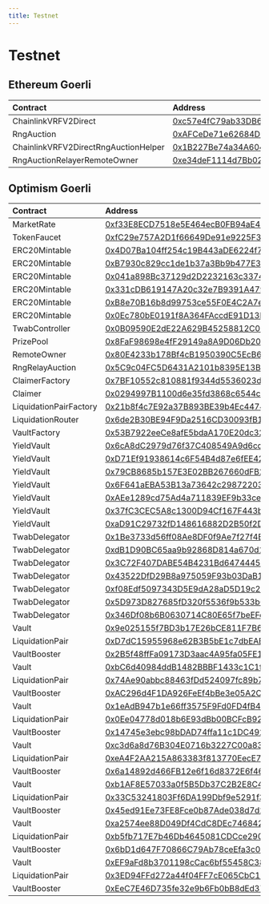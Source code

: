 ```yaml
---
title: Testnet
---
```


# Testnet

## Ethereum Goerli

| Contract | Address |
| :--- | :--- |
| ChainlinkVRFV2Direct | [0xc57e4fC79ab33DB6A7Bf26CC1Ca43511744F83CD](https://goerli.etherscan.io/address/0xc57e4fC79ab33DB6A7Bf26CC1Ca43511744F83CD) |
| RngAuction | [0xAFCeDe71e62684De45D423712FeEeBB83863DfDE](https://goerli.etherscan.io/address/0xAFCeDe71e62684De45D423712FeEeBB83863DfDE) |
| ChainlinkVRFV2DirectRngAuctionHelper | [0x1B227Be74a34A604a2839cbc9A50e9dBcac4f371](https://goerli.etherscan.io/address/0x1B227Be74a34A604a2839cbc9A50e9dBcac4f371) |
| RngAuctionRelayerRemoteOwner | [0xe34deF1114d7Bb0298636A2026D9Cf3D67F19FBd](https://goerli.etherscan.io/address/0xe34deF1114d7Bb0298636A2026D9Cf3D67F19FBd) |

## Optimism Goerli

| Contract | Address |
| :--- | :--- |
| MarketRate | [0xf33E8ECD7518e5E464ecB0FB94aE4Fc2f39adB5B](https://goerli-optimism.etherscan.io/address/0xf33E8ECD7518e5E464ecB0FB94aE4Fc2f39adB5B) |
| TokenFaucet | [0xfC29e757A2D1f66649De91e9225F36AB6c1BD44d](https://goerli-optimism.etherscan.io/address/0xfC29e757A2D1f66649De91e9225F36AB6c1BD44d) |
| ERC20Mintable | [0x4D07Ba104ff254c19B443aDE6224f744Db84FB8A](https://goerli-optimism.etherscan.io/address/0x4D07Ba104ff254c19B443aDE6224f744Db84FB8A) |
| ERC20Mintable | [0xB7930c829cc1de1b37a3Bb9b477E33251DA15a50](https://goerli-optimism.etherscan.io/address/0xB7930c829cc1de1b37a3Bb9b477E33251DA15a50) |
| ERC20Mintable | [0x041a898Bc37129d2D2232163c3374f4077255F74](https://goerli-optimism.etherscan.io/address/0x041a898Bc37129d2D2232163c3374f4077255F74) |
| ERC20Mintable | [0x331cDB619147A20c32e7B9391A4797Ed9656B104](https://goerli-optimism.etherscan.io/address/0x331cDB619147A20c32e7B9391A4797Ed9656B104) |
| ERC20Mintable | [0xB8e70B16b8d99753ce55F0E4C2A7eCeeecE30B64](https://goerli-optimism.etherscan.io/address/0xB8e70B16b8d99753ce55F0E4C2A7eCeeecE30B64) |
| ERC20Mintable | [0x0Ec780bE0191f8A364FAccdE91D13BE6F96632bE](https://goerli-optimism.etherscan.io/address/0x0Ec780bE0191f8A364FAccdE91D13BE6F96632bE) |
| TwabController | [0x0B09590E2dE22A629B45258812C0B25904689B5a](https://goerli-optimism.etherscan.io/address/0x0B09590E2dE22A629B45258812C0B25904689B5a) |
| PrizePool | [0x8FaF98698e4fF29149a8A9D06Db20E3509F3754b](https://goerli-optimism.etherscan.io/address/0x8FaF98698e4fF29149a8A9D06Db20E3509F3754b) |
| RemoteOwner | [0x80E4233b178Bf4cB1950390C5EcB6Fa2766a9571](https://goerli-optimism.etherscan.io/address/0x80E4233b178Bf4cB1950390C5EcB6Fa2766a9571) |
| RngRelayAuction | [0x5C9c04FC5D6431A2101b8395E13B565762980F97](https://goerli-optimism.etherscan.io/address/0x5C9c04FC5D6431A2101b8395E13B565762980F97) |
| ClaimerFactory | [0x7BF10552c810881f9344d5536023dd66530d2E88](https://goerli-optimism.etherscan.io/address/0x7BF10552c810881f9344d5536023dd66530d2E88) |
| Claimer | [0x0294997B1100d6e35fd3868c6544c881096a23E1](https://goerli-optimism.etherscan.io/address/0x0294997B1100d6e35fd3868c6544c881096a23E1) |
| LiquidationPairFactory | [0x21b8f4c7E92a37B893BE39b4Ec447459fa5031C6](https://goerli-optimism.etherscan.io/address/0x21b8f4c7E92a37B893BE39b4Ec447459fa5031C6) |
| LiquidationRouter | [0x6de2B30BE94F9Da2516CD30093fB11e0c4bFf422](https://goerli-optimism.etherscan.io/address/0x6de2B30BE94F9Da2516CD30093fB11e0c4bFf422) |
| VaultFactory | [0x53B7922eeCe8afE5bdaA170E20dc32c6deDA5277](https://goerli-optimism.etherscan.io/address/0x53B7922eeCe8afE5bdaA170E20dc32c6deDA5277) |
| YieldVault | [0x6cA8dC2979d76f37C408549A9d6cd53910De6867](https://goerli-optimism.etherscan.io/address/0x6cA8dC2979d76f37C408549A9d6cd53910De6867) |
| YieldVault | [0xD71Ef91938614c6F54B4d87e6fEE42FEA2510448](https://goerli-optimism.etherscan.io/address/0xD71Ef91938614c6F54B4d87e6fEE42FEA2510448) |
| YieldVault | [0x79CB8685b157E3E02BB267660dFB291225680871](https://goerli-optimism.etherscan.io/address/0x79CB8685b157E3E02BB267660dFB291225680871) |
| YieldVault | [0x6F641aEBA53B13a73642c2987220351aCd702fDA](https://goerli-optimism.etherscan.io/address/0x6F641aEBA53B13a73642c2987220351aCd702fDA) |
| YieldVault | [0xAEe1289cd75Ad4a711839EF9b33ceAfa4935BF38](https://goerli-optimism.etherscan.io/address/0xAEe1289cd75Ad4a711839EF9b33ceAfa4935BF38) |
| YieldVault | [0x37fC3CEC5A8c1300D94Cf167F443bF9e2fD5a936](https://goerli-optimism.etherscan.io/address/0x37fC3CEC5A8c1300D94Cf167F443bF9e2fD5a936) |
| YieldVault | [0xaD91C29732fD148616882D2B50f2D886204E570B](https://goerli-optimism.etherscan.io/address/0xaD91C29732fD148616882D2B50f2D886204E570B) |
| TwabDelegator | [0x1Be3733d56ff08Ae8DF0f9Ae7f27f4E7aAb051d8](https://goerli-optimism.etherscan.io/address/0x1Be3733d56ff08Ae8DF0f9Ae7f27f4E7aAb051d8) |
| TwabDelegator | [0xdB1D90BC65aa9b92868D814a670d1127635ba2E1](https://goerli-optimism.etherscan.io/address/0xdB1D90BC65aa9b92868D814a670d1127635ba2E1) |
| TwabDelegator | [0x3C72F407DABE54B4231Bd6474445a1859Fb27Ed9](https://goerli-optimism.etherscan.io/address/0x3C72F407DABE54B4231Bd6474445a1859Fb27Ed9) |
| TwabDelegator | [0x43522DfD29B8a975059F93b03DaB1545935710Bb](https://goerli-optimism.etherscan.io/address/0x43522DfD29B8a975059F93b03DaB1545935710Bb) |
| TwabDelegator | [0xf08Edf5097343D5E9dA28aD5D19c2a956954A8B0](https://goerli-optimism.etherscan.io/address/0xf08Edf5097343D5E9dA28aD5D19c2a956954A8B0) |
| TwabDelegator | [0x5D973D827685fD320f5536f9b533b69Ff7bd26f0](https://goerli-optimism.etherscan.io/address/0x5D973D827685fD320f5536f9b533b69Ff7bd26f0) |
| TwabDelegator | [0x346Df08b6B0630714C80E65f7beEFcc50b3Fc4Ec](https://goerli-optimism.etherscan.io/address/0x346Df08b6B0630714C80E65f7beEFcc50b3Fc4Ec) |
| Vault | [0x9e025155f7BD3b17E26bCE811F7B6F075973570A](https://goerli-optimism.etherscan.io/address/0x9e025155f7BD3b17E26bCE811F7B6F075973570A) |
| LiquidationPair | [0xD7dC15955968e62B3B5bE1c7dbEAEF81D7BBE776](https://goerli-optimism.etherscan.io/address/0xD7dC15955968e62B3B5bE1c7dbEAEF81D7BBE776) |
| VaultBooster | [0x2B5f48ffFa09173D3aac4A95fa05FE1317589a1E](https://goerli-optimism.etherscan.io/address/0x2B5f48ffFa09173D3aac4A95fa05FE1317589a1E) |
| Vault | [0xbC6d40984ddB1482BBBF1433c1C1f0380f74caCD](https://goerli-optimism.etherscan.io/address/0xbC6d40984ddB1482BBBF1433c1C1f0380f74caCD) |
| LiquidationPair | [0x74Ae90abbc88463fDd524097fc89b738b5b22ad8](https://goerli-optimism.etherscan.io/address/0x74Ae90abbc88463fDd524097fc89b738b5b22ad8) |
| VaultBooster | [0xAC296d4F1DA926FeEf4bBe3e05A2C892A1E7fBEc](https://goerli-optimism.etherscan.io/address/0xAC296d4F1DA926FeEf4bBe3e05A2C892A1E7fBEc) |
| Vault | [0x1eAdB947b1e66ff3575F9Fd0FD4fB4Cc8fcAD8Fd](https://goerli-optimism.etherscan.io/address/0x1eAdB947b1e66ff3575F9Fd0FD4fB4Cc8fcAD8Fd) |
| LiquidationPair | [0x0Ee04778d018b6E93dBb00BCFcB92409C02eF6Dd](https://goerli-optimism.etherscan.io/address/0x0Ee04778d018b6E93dBb00BCFcB92409C02eF6Dd) |
| VaultBooster | [0x14745e3ebc98bDAD74ffa11c1DC4928df5F40c83](https://goerli-optimism.etherscan.io/address/0x14745e3ebc98bDAD74ffa11c1DC4928df5F40c83) |
| Vault | [0xc3d6a8d76B304E0716b3227C00a83187340DC846](https://goerli-optimism.etherscan.io/address/0xc3d6a8d76B304E0716b3227C00a83187340DC846) |
| LiquidationPair | [0xeA4F2AA215A863383f813770EecE7c2508Cfb630](https://goerli-optimism.etherscan.io/address/0xeA4F2AA215A863383f813770EecE7c2508Cfb630) |
| VaultBooster | [0x6a14892d466FB12e6f16d8372E6f46f3C74962Fa](https://goerli-optimism.etherscan.io/address/0x6a14892d466FB12e6f16d8372E6f46f3C74962Fa) |
| Vault | [0xb1AF8E57033a0f5B5Db37C2B2E8C4a357514d2B5](https://goerli-optimism.etherscan.io/address/0xb1AF8E57033a0f5B5Db37C2B2E8C4a357514d2B5) |
| LiquidationPair | [0x33C53241803Ff6DA199Dbf9e5291f3b5770e67E5](https://goerli-optimism.etherscan.io/address/0x33C53241803Ff6DA199Dbf9e5291f3b5770e67E5) |
| VaultBooster | [0x45ed91Ee73FE8Fce0b87Ade038d7d26e27bb6A5A](https://goerli-optimism.etherscan.io/address/0x45ed91Ee73FE8Fce0b87Ade038d7d26e27bb6A5A) |
| Vault | [0xa2574ee88D049Df4CdC8DEc746842C7615FBF5A5](https://goerli-optimism.etherscan.io/address/0xa2574ee88D049Df4CdC8DEc746842C7615FBF5A5) |
| LiquidationPair | [0xb5fb717E7b46Db4645081CDCce2908DA3E68da1D](https://goerli-optimism.etherscan.io/address/0xb5fb717E7b46Db4645081CDCce2908DA3E68da1D) |
| VaultBooster | [0x6bD1d647F70866C79Ab78ceEfa3c0Bfd96ce28A6](https://goerli-optimism.etherscan.io/address/0x6bD1d647F70866C79Ab78ceEfa3c0Bfd96ce28A6) |
| Vault | [0xEF9aFd8b3701198cCac6bf55458C38F61C4b55c4](https://goerli-optimism.etherscan.io/address/0xEF9aFd8b3701198cCac6bf55458C38F61C4b55c4) |
| LiquidationPair | [0x3ED94FFd272a44f04FF7cE065CbC11CAB90C87CE](https://goerli-optimism.etherscan.io/address/0x3ED94FFd272a44f04FF7cE065CbC11CAB90C87CE) |
| VaultBooster | [0xEeC7E46D735fe32e9b6Fb0bB8dEd37ADd5e6B0Fe](https://goerli-optimism.etherscan.io/address/0xEeC7E46D735fe32e9b6Fb0bB8dEd37ADd5e6B0Fe) |

